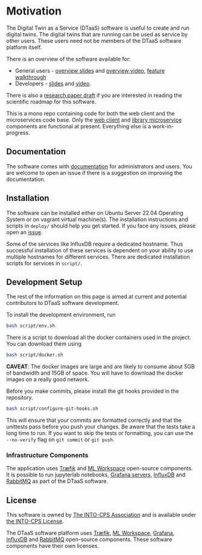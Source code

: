 # Motivation

The Digital Twin as a Service (DTaaS) software
is useful to create and run digital twins.
The digital twins that are running can be
used as service by other users.
These users need not be members of
the DTaaS software platform itself.

There is an overview of the software available for:

* General users -
  [overview slides](https://odin.cps.digit.au.dk/into-cps/dtaas/assets/DTaaS-short-intro.pdf)
  and
  [overview video](https://odin.cps.digit.au.dk/into-cps/dtaas/assets/videos/DTaaS-short-intro.mp4),
  [feature walkthrough](https://odin.cps.digit.au.dk/into-cps/dtaas/assets/videos/dtaas-v0.2.0-demo.mp4)
* Developers - [slides](https://odin.cps.digit.au.dk/into-cps/dtaas/assets/DTaaS-overview.pdf)
  and [video](https://odin.cps.digit.au.dk/into-cps/dtaas/assets/videos/DTaaS-overview.mkv).

There is also a
[research paper draft](https://arxiv.org/abs/2305.07244)
if you are interested in
reading the scientific roadmap for this software.

This is a mono repo containing code for
both the web client and the microservices code base.
Only the [web client](client) and
[library microservice](servers/lib)
components are functional at present.
Everything else is a work-in-progress.

## Documentation

The software comes with
[documentation](https://into-cps-association.github.io/DTaaS/)
for administrators and users.
You are welcome to open an issue
if there is a suggestion on improving the documentation.

## Installation

The software can be installed either on
Ubuntu Server 22.04 Operating System or
on vagrant virtual machine(s).
The installation instructions and scripts in `deploy/`
should help you get started.
If you face any issues,
please open an
[issue](https://github.com/INTO-CPS-Association/DTaaS/issues/new/choose).

Some of the services like InfluxDB
require a dedicated hostname.
Thus successful installation of these services
is dependent on your ability to use
multiple hostnames for different services.
There are dedicated installation scripts
for services in `script/`.

## Development Setup

The rest of the information on this page
is aimed at current and potential contributors
to DTaaS software development.

To install the development environment, run

```bash
bash script/env.sh
```

There is a script to download all the docker containers used in the project.
You can download them using

```bash
bash script/docker.sh
```

**CAVEAT**: The docker images are large and are likely to consume
about 5GB of bandwidth and 15GB of space.
You will have to download the docker images on a really good network.

Before you make commits, please install the git hooks provided in the repository.

```bash
bash script/configure-git-hooks.sh
```

This will ensure that your commits are formatted
correctly and that the unittests pass before you
push your changes.
Be aware that the tests take a long time to run.
If you want to skip the tests or formatting,
you can use the `--no-verify` flag
on `git commit` or `git push`.

### Infrastructure Components

The application uses
[Træfik](https://github.com/traefik/traefik) and
[ML Workspace](https://github.com/ml-tooling/ml-workspace)
open-source components.
It is possible to run jupyterlab notebooks,
[Grafana servers](script/grafana.sh),
[InfluxDB](script/influx.sh) and
[RabbitMQ](https://github.com/rabbitmq/rabbitmq-server)
as part of the DTaaS software.

## License

This software is owned by
[The INTO-CPS Association](https://into-cps.org/)
and is available under [the INTO-CPS License](./LICENSE.md).

The DTaaS software platform uses
[Træfik](https://github.com/traefik/traefik),
[ML Workspace](https://github.com/ml-tooling/ml-workspace),
[Grafana](https://github.com/grafana/grafana),
[InfluxDB](https://github.com/influxdata/influxdb) and
[RabbitMQ](https://github.com/rabbitmq/rabbitmq-server)
open-source components.
These software components have their own licenses.
